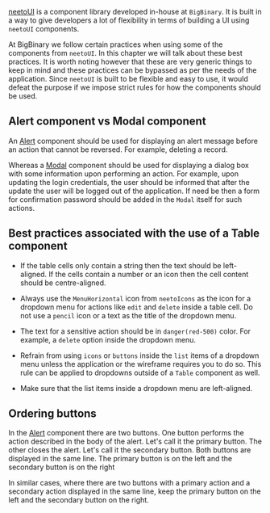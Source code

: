 [neetoUI](https://neetoui.netlify.app/) is a component library developed
in-house at `BigBinary`. It is built in a way to give developers a lot of
flexibility in terms of building a UI using `neetoUI` components.

At BigBinary we follow certain practices when using some of the components from
`neetoUI`. In this chapter we will talk about these best practices. It is worth
noting however that these are very generic things to keep in mind and these
practices can be bypassed as per the needs of the application. Since `neetoUI`
is built to be flexible and easy to use, it would defeat the purpose if we
impose strict rules for how the components should be used.

## Alert component vs Modal component

An [Alert](https://neetoui.netlify.app/?path=/story/overlays-alert--default)
component should be used for displaying an alert message before an action that
cannot be reversed. For example, deleting a record.

Whereas a
[Modal](https://neetoui.netlify.app/?path=/story/overlays-modal--default)
component should be used for displaying a dialog box with some information upon
performing an action. For example, upon updating the login credentials, the user
should be informed that after the update the user will be logged out of the
application. If need be then a form for confirmation password should be added in
the `Modal` itself for such actions.

## Best practices associated with the use of a Table component

- If the table cells only contain a string then the text should be left-aligned.
  If the cells contain a number or an icon then the cell content should be
  centre-aligned.

- Always use the `MenuHorizontal` icon from `neetoIcons` as the icon for a
  dropdown menu for actions like `edit` and `delete` inside a table cell. Do not
  use a `pencil` icon or a text as the title of the dropdown menu.

- The text for a sensitive action should be in `danger(red-500)` color. For
  example, a `delete` option inside the dropdown menu.

- Refrain from using `icons` or `buttons` inside the `list` items of a dropdown
  menu unless the application or the wireframe requires you to do so. This rule
  can be applied to dropdowns outside of a `Table` component as well.

- Make sure that the list items inside a dropdown menu are left-aligned.

## Ordering buttons

In the [Alert](https://neetoui.netlify.app/?path=/story/overlays-alert--default)
component there are two buttons. One button performs the action described in the
body of the alert. Let's call it the primary button. The other closes the alert.
Let's call it the secondary button. Both buttons are displayed in the same line.
The primary button is on the left and the secondary button is on the right

In similar cases, where there are two buttons with a primary action and a
secondary action displayed in the same line, keep the primary button on the left
and the secondary button on the right.
